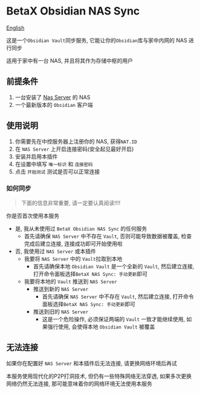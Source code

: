 # BetaX Obsidian NAS Sync

[English](README.md)

这是一个`Obsidian Vault`同步服务, 它能让你的`Obsidian`库与家中内网的 NAS 进行同步

适用于家中有一台 NAS, 并且将其作为存储中枢的用户

## 前提条件

1. 一台安装了 [Nas Server](nas-server) 的 NAS
2. 一个最新版本的 `Obsidian` 客户端

## 使用说明

1. 你需要先在中控服务器上注册你的 NAS, 获得`NAT.ID`
2. 在 `NAS Server` 上开启连接密码(安全起见最好开启)
3. 安装并启用本插件
4. 在设置中填写 `唯一标识` 和 `连接密码`
5. 点击 `开始测试` 测试是否可以正常连接

### 如何同步

> 下面的信息非常重要, 请一定要认真阅读!!!!

你是否首次使用本服务

- 是, 我从未使用过 `BetaX Obsidian NAS Sync` 的任何服务
  - 首先请确保 `NAS Server` 中不存在 `Vault`, 否则可能导致数据被覆盖, 检查完成后建立连接, 连接成功即可开始使用啦
- 否, 我使用过 `NAS Server` 或本插件
  - 我要将 `NAS Server` 中的 `Vault`拉取到本地
    - 首先请确保本地 `Obsidian Vault` 是一个全新的 `Vault`, 然后建立连接, 打开命令面板选择`BetaX NAS Sync: 手动更新`即可
  - 我要将本地的 `Vault` 推送到 `NAS Server`
    - 推送到新的 `NAS Server`
      - 首先请确保 `NAS Server` 中不存在 `Vault`, 然后建立连接, 打开命令面板选择`BetaX NAS Sync: 手动更新`即可
    - 推送到旧的 `NAS Server`
      - 这是一个危险操作, 必须保证两端的 `Vault` 一致才能继续使用, 如果强行使用, 会使得本地 `Obsidian Vault` 被覆盖

## 无法连接

如果你在配置好 `NAS Server` 和本插件后无法连接, 请更换网络环境后再试

本服务使用现代化的P2P打洞技术, 但仍有一些特殊网络无法穿透, 如果多次更换网络仍然无法连接, 那可能意味着你的网络环境无法使用本服务
